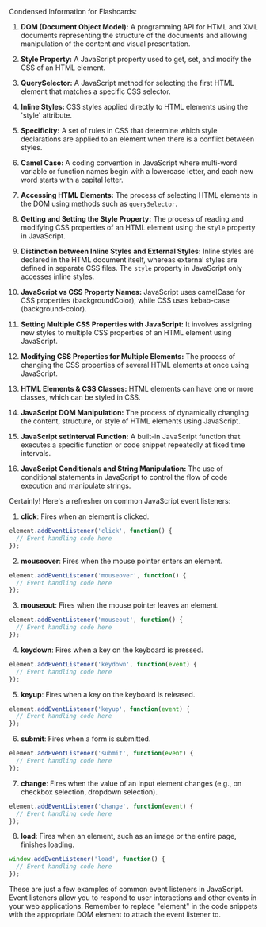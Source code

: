 Condensed Information for Flashcards:

1. **DOM (Document Object Model):** A programming API for HTML and XML documents representing the structure of the documents and allowing manipulation of the content and visual presentation.

2. **Style Property:** A JavaScript property used to get, set, and modify the CSS of an HTML element.

3. **QuerySelector:** A JavaScript method for selecting the first HTML element that matches a specific CSS selector.

4. **Inline Styles:** CSS styles applied directly to HTML elements using the 'style' attribute.

5. **Specificity:** A set of rules in CSS that determine which style declarations are applied to an element when there is a conflict between styles.

6. **Camel Case:** A coding convention in JavaScript where multi-word variable or function names begin with a lowercase letter, and each new word starts with a capital letter.

7. **Accessing HTML Elements:** The process of selecting HTML elements in the DOM using methods such as `querySelector`.

8. **Getting and Setting the Style Property:** The process of reading and modifying CSS properties of an HTML element using the `style` property in JavaScript.

9. **Distinction between Inline Styles and External Styles:** Inline styles are declared in the HTML document itself, whereas external styles are defined in separate CSS files. The `style` property in JavaScript only accesses inline styles.

10. **JavaScript vs CSS Property Names:** JavaScript uses camelCase for CSS properties (backgroundColor), while CSS uses kebab-case (background-color).

11. **Setting Multiple CSS Properties with JavaScript:** It involves assigning new styles to multiple CSS properties of an HTML element using JavaScript.

12. **Modifying CSS Properties for Multiple Elements:** The process of changing the CSS properties of several HTML elements at once using JavaScript.

13. **HTML Elements & CSS Classes:** HTML elements can have one or more classes, which can be styled in CSS.

14. **JavaScript DOM Manipulation:** The process of dynamically changing the content, structure, or style of HTML elements using JavaScript.

15. **JavaScript setInterval Function:** A built-in JavaScript function that executes a specific function or code snippet repeatedly at fixed time intervals.

16. **JavaScript Conditionals and String Manipulation:** The use of conditional statements in JavaScript to control the flow of code execution and manipulate strings.

Certainly! Here's a refresher on common JavaScript event listeners:

1. **click**: Fires when an element is clicked.

```javascript
element.addEventListener('click', function() {
  // Event handling code here
});
```

2. **mouseover**: Fires when the mouse pointer enters an element.

```javascript
element.addEventListener('mouseover', function() {
  // Event handling code here
});
```

3. **mouseout**: Fires when the mouse pointer leaves an element.

```javascript
element.addEventListener('mouseout', function() {
  // Event handling code here
});
```

4. **keydown**: Fires when a key on the keyboard is pressed.

```javascript
element.addEventListener('keydown', function(event) {
  // Event handling code here
});
```

5. **keyup**: Fires when a key on the keyboard is released.

```javascript
element.addEventListener('keyup', function(event) {
  // Event handling code here
});
```

6. **submit**: Fires when a form is submitted.

```javascript
element.addEventListener('submit', function(event) {
  // Event handling code here
});
```

7. **change**: Fires when the value of an input element changes (e.g., on checkbox selection, dropdown selection).

```javascript
element.addEventListener('change', function(event) {
  // Event handling code here
});
```

8. **load**: Fires when an element, such as an image or the entire page, finishes loading.

```javascript
window.addEventListener('load', function() {
  // Event handling code here
});
```

These are just a few examples of common event listeners in JavaScript. Event listeners allow you to respond to user interactions and other events in your web applications. Remember to replace "element" in the code snippets with the appropriate DOM element to attach the event listener to.